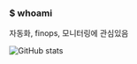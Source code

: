 ### $ whoami

자동화, finops, 모니터링에 관심있음 <br>

![GitHub stats](https://github-readme-stats.vercel.app/api?username=hyeongbin96&show_icons=true&theme=merko)
